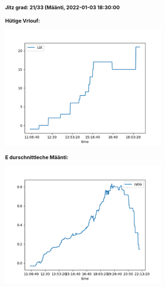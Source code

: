 ### Jitz grad: 21/33 (Määnti, 2022-01-03 18:30:00

### Hütige Vrlouf:
![Graph](Today.png)

### E durschnittleche Määnti:
![Graph](Määnti.png)